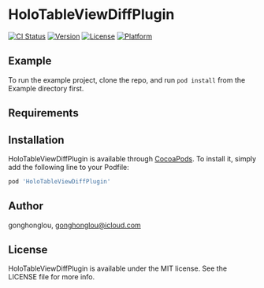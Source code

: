 # HoloTableViewDiffPlugin

[![CI Status](https://img.shields.io/travis/gonghonglou/HoloTableViewDiffPlugin.svg?style=flat)](https://travis-ci.org/gonghonglou/HoloTableViewDiffPlugin)
[![Version](https://img.shields.io/cocoapods/v/HoloTableViewDiffPlugin.svg?style=flat)](https://cocoapods.org/pods/HoloTableViewDiffPlugin)
[![License](https://img.shields.io/cocoapods/l/HoloTableViewDiffPlugin.svg?style=flat)](https://cocoapods.org/pods/HoloTableViewDiffPlugin)
[![Platform](https://img.shields.io/cocoapods/p/HoloTableViewDiffPlugin.svg?style=flat)](https://cocoapods.org/pods/HoloTableViewDiffPlugin)

## Example

To run the example project, clone the repo, and run `pod install` from the Example directory first.

## Requirements

## Installation

HoloTableViewDiffPlugin is available through [CocoaPods](https://cocoapods.org). To install
it, simply add the following line to your Podfile:

```ruby
pod 'HoloTableViewDiffPlugin'
```

## Author

gonghonglou, gonghonglou@icloud.com

## License

HoloTableViewDiffPlugin is available under the MIT license. See the LICENSE file for more info.
